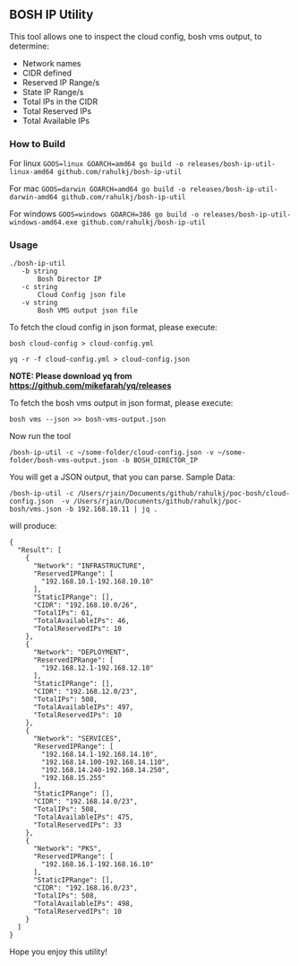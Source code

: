 BOSH IP Utility
---

This tool allows one to inspect the cloud config, bosh vms output, to determine:
* Network names
* CIDR defined
* Reserved IP Range/s
* State IP Range/s
* Total IPs in the CIDR
* Total Reserved IPs
* Total Available IPs


### How to Build

For linux `GOOS=linux GOARCH=amd64 go build -o releases/bosh-ip-util-linux-amd64 github.com/rahulkj/bosh-ip-util`

For mac `GOOS=darwin GOARCH=amd64 go build -o releases/bosh-ip-util-darwin-amd64 github.com/rahulkj/bosh-ip-util`

For windows `GOOS=windows GOARCH=386 go build -o releases/bosh-ip-util-windows-amd64.exe github.com/rahulkj/bosh-ip-util`

### Usage

```
./bosh-ip-util
   -b string
       Bosh Director IP
   -c string
       Cloud Config json file
   -v string
       Bosh VMS output json file
```

To fetch the cloud config in json format, please execute:
```
bosh cloud-config > cloud-config.yml

yq -r -f cloud-config.yml > cloud-config.json
```

**NOTE: Please download yq from https://github.com/mikefarah/yq/releases**

To fetch the bosh vms output in json format, please execute:
```
bosh vms --json >> bosh-vms-output.json
```

Now run the tool
```
/bosh-ip-util -c ~/some-folder/cloud-config.json -v ~/some-folder/bosh-vms-output.json -b BOSH_DIRECTOR_IP
```

You will get a JSON output, that you can parse. Sample Data:
```
/bosh-ip-util -c /Users/rjain/Documents/github/rahulkj/poc-bosh/cloud-config.json  -v /Users/rjain/Documents/github/rahulkj/poc-bosh/vms.json -b 192.168.10.11 | jq .
```

will produce:
```
{
  "Result": [
    {
      "Network": "INFRASTRUCTURE",
      "ReservedIPRange": [
        "192.168.10.1-192.168.10.10"
      ],
      "StaticIPRange": [],
      "CIDR": "192.168.10.0/26",
      "TotalIPs": 61,
      "TotalAvailableIPs": 46,
      "TotalReservedIPs": 10
    },
    {
      "Network": "DEPLOYMENT",
      "ReservedIPRange": [
        "192.168.12.1-192.168.12.10"
      ],
      "StaticIPRange": [],
      "CIDR": "192.168.12.0/23",
      "TotalIPs": 508,
      "TotalAvailableIPs": 497,
      "TotalReservedIPs": 10
    },
    {
      "Network": "SERVICES",
      "ReservedIPRange": [
        "192.168.14.1-192.168.14.10",
        "192.168.14.100-192.168.14.110",
        "192.168.14.240-192.168.14.250",
        "192.168.15.255"
      ],
      "StaticIPRange": [],
      "CIDR": "192.168.14.0/23",
      "TotalIPs": 508,
      "TotalAvailableIPs": 475,
      "TotalReservedIPs": 33
    },
    {
      "Network": "PKS",
      "ReservedIPRange": [
        "192.168.16.1-192.168.16.10"
      ],
      "StaticIPRange": [],
      "CIDR": "192.168.16.0/23",
      "TotalIPs": 508,
      "TotalAvailableIPs": 498,
      "TotalReservedIPs": 10
    }
  ]
}
```

Hope you enjoy this utility!
